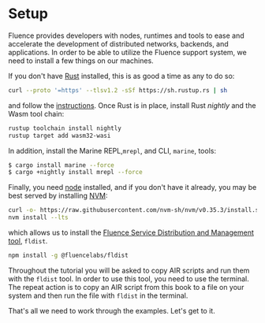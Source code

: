 # Setup

Fluence provides developers with nodes, runtimes and tools to ease and accelerate the development of distributed networks, backends, and applications. In order to be able to utilize the Fluence support system, we need to install a few things on our machines.

If you don't have [Rust](https://www.rust-lang.org/) installed, this is as good a time as any to do so:

```bash
curl --proto '=https' --tlsv1.2 -sSf https://sh.rustup.rs | sh
```

and follow the [instructions](https://www.rust-lang.org/tools/install). Once Rust is in place, install Rust _nightly_ and the Wasm tool chain:

```bash
rustup toolchain install nightly
rustup target add wasm32-wasi
```

In addition, install the Marine REPL,`mrepl`, and CLI, `marine`, tools:

```bash
$ cargo install marine --force
$ cargo +nightly install mrepl --force
```

Finally, you need [node](https://nodejs.org/en/) installed, and if you don't have it already, you may be best served by installing [NVM](https://github.com/nvm-sh/nvm):

```bash
curl -o- https://raw.githubusercontent.com/nvm-sh/nvm/v0.35.3/install.sh | bash
nvm install --lts
```

which allows us to install the [Fluence Service Distribution and Management tool](https://github.com/fluencelabs/proto-distributor), `fldist`.

```bash
npm install -g @fluencelabs/fldist
```

Throughout the tutorial you will be asked to copy AIR scripts and run them with the `fldist` tool. In order to use this tool, you need to use the terminal. The repeat action is to copy an AIR script from this book to a file on your system and then run the file with `fldist` in the terminal.

That's all we need to work through the examples. Let's get to it.

